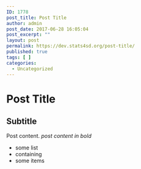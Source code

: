 ```yaml
---
ID: 1778
post_title: Post Title
author: admin
post_date: 2017-06-28 16:05:04
post_excerpt: ""
layout: post
permalink: https://dev.stats4sd.org/post-title/
published: true
tags: [ ]
categories:
  - Uncategorized
---
```

# Post Title

## Subtitle

Post content. *post content in bold*

*   some list
*   containing
*   some items